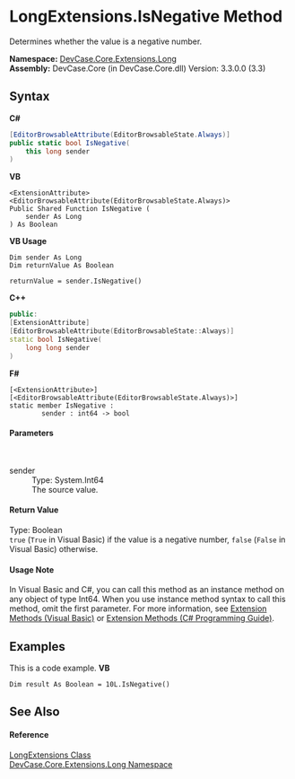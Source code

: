 # LongExtensions.IsNegative Method 
 

Determines whether the value is a negative number.

**Namespace:**&nbsp;<a href="N_DevCase_Core_Extensions_Long">DevCase.Core.Extensions.Long</a><br />**Assembly:**&nbsp;DevCase.Core (in DevCase.Core.dll) Version: 3.3.0.0 (3.3)

## Syntax

**C#**<br />
``` C#
[EditorBrowsableAttribute(EditorBrowsableState.Always)]
public static bool IsNegative(
	this long sender
)
```

**VB**<br />
``` VB
<ExtensionAttribute>
<EditorBrowsableAttribute(EditorBrowsableState.Always)>
Public Shared Function IsNegative ( 
	sender As Long
) As Boolean
```

**VB Usage**<br />
``` VB Usage
Dim sender As Long
Dim returnValue As Boolean

returnValue = sender.IsNegative()
```

**C++**<br />
``` C++
public:
[ExtensionAttribute]
[EditorBrowsableAttribute(EditorBrowsableState::Always)]
static bool IsNegative(
	long long sender
)
```

**F#**<br />
``` F#
[<ExtensionAttribute>]
[<EditorBrowsableAttribute(EditorBrowsableState.Always)>]
static member IsNegative : 
        sender : int64 -> bool 

```


#### Parameters
&nbsp;<dl><dt>sender</dt><dd>Type: System.Int64<br />The source value.</dd></dl>

#### Return Value
Type: Boolean<br />`true` (`True` in Visual Basic) if the value is a negative number, `false` (`False` in Visual Basic) otherwise.

#### Usage Note
In Visual Basic and C#, you can call this method as an instance method on any object of type Int64. When you use instance method syntax to call this method, omit the first parameter. For more information, see <a href="https://docs.microsoft.com/dotnet/visual-basic/programming-guide/language-features/procedures/extension-methods">Extension Methods (Visual Basic)</a> or <a href="https://docs.microsoft.com/dotnet/csharp/programming-guide/classes-and-structs/extension-methods">Extension Methods (C# Programming Guide)</a>.

## Examples
This is a code example. 
**VB**<br />
``` VB
Dim result As Boolean = 10L.IsNegative()
```


## See Also


#### Reference
<a href="T_DevCase_Core_Extensions_Long_LongExtensions">LongExtensions Class</a><br /><a href="N_DevCase_Core_Extensions_Long">DevCase.Core.Extensions.Long Namespace</a><br />